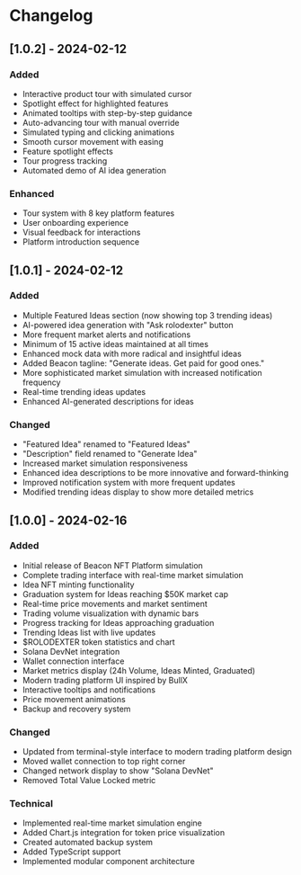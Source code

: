 # Changelog

## [1.0.2] - 2024-02-12

### Added
- Interactive product tour with simulated cursor
- Spotlight effect for highlighted features
- Animated tooltips with step-by-step guidance
- Auto-advancing tour with manual override
- Simulated typing and clicking animations
- Smooth cursor movement with easing
- Feature spotlight effects
- Tour progress tracking
- Automated demo of AI idea generation

### Enhanced
- Tour system with 8 key platform features
- User onboarding experience
- Visual feedback for interactions
- Platform introduction sequence

## [1.0.1] - 2024-02-12

### Added
- Multiple Featured Ideas section (now showing top 3 trending ideas)
- AI-powered idea generation with "Ask rolodexter" button
- More frequent market alerts and notifications
- Minimum of 15 active ideas maintained at all times
- Enhanced mock data with more radical and insightful ideas
- Added Beacon tagline: "Generate ideas. Get paid for good ones."
- More sophisticated market simulation with increased notification frequency
- Real-time trending ideas updates
- Enhanced AI-generated descriptions for ideas

### Changed
- "Featured Idea" renamed to "Featured Ideas"
- "Description" field renamed to "Generate Idea"
- Increased market simulation responsiveness
- Enhanced idea descriptions to be more innovative and forward-thinking
- Improved notification system with more frequent updates
- Modified trending ideas display to show more detailed metrics

## [1.0.0] - 2024-02-16

### Added
- Initial release of Beacon NFT Platform simulation
- Complete trading interface with real-time market simulation
- Idea NFT minting functionality
- Graduation system for Ideas reaching $50K market cap
- Real-time price movements and market sentiment
- Trading volume visualization with dynamic bars
- Progress tracking for Ideas approaching graduation
- Trending Ideas list with live updates
- $ROLODEXTER token statistics and chart
- Solana DevNet integration
- Wallet connection interface
- Market metrics display (24h Volume, Ideas Minted, Graduated)
- Modern trading platform UI inspired by BullX
- Interactive tooltips and notifications
- Price movement animations
- Backup and recovery system

### Changed
- Updated from terminal-style interface to modern trading platform design
- Moved wallet connection to top right corner
- Changed network display to show "Solana DevNet"
- Removed Total Value Locked metric

### Technical
- Implemented real-time market simulation engine
- Added Chart.js integration for token price visualization
- Created automated backup system
- Added TypeScript support
- Implemented modular component architecture